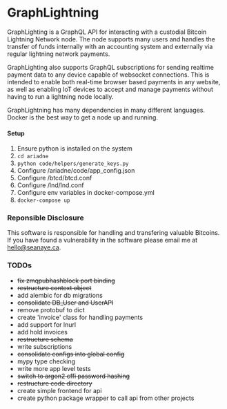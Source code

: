 # GraphLightning

GraphLighting is a GraphQL API for interacting with a custodial Bitcoin Lightning Network node. The node supports many users and handles the transfer of funds internally with an accounting system and externally via regular lightning network payments.

GraphLighting also supports GraphQL subscriptions for sending realtime payment data to any device capable of websocket connections. This is intended to enable both real-time browser based payments in any website, as well as enabling IoT devices to accept and manage payments without having to run a lightning node locally.

GraphLightning has many dependencies in many different languages. Docker is the best way to get a node up and running.

#### Setup

1. Ensure python is installed on the system
2. `cd ariadne`
3. `python code/helpers/generate_keys.py`
4. Configure /ariadne/code/app_config.json
5. Configure /btcd/btcd.conf
6. Configure /lnd/lnd.conf
7. Configure env variables in docker-compose.yml
8. `docker-compose up`


### Reponsible Disclosure

This software is responsible for handling and transfering valuable Bitcoins. If you have found a vulnerability in the software please email me at hello@seanaye.ca. 

### TODOs

- ~~fix zmqpubhashblock port binding~~
- ~~restructure context object~~
- add alembic for db migrations
- ~~consolidate DB_User and UserAPI~~
- remove protobuf to dict
- create 'invoice' class for handling payments
- add support for lnurl
- add hold invoices
- ~~restructure schema~~
- write subscriptions
- ~~consolidate configs into global config~~
- mypy type checking
- write more app level tests
- ~~switch to argon2 cffi password hashing~~
- ~~restructure code directory~~
- create simple frontend for api
- create python package wrapper to call api from other projects
